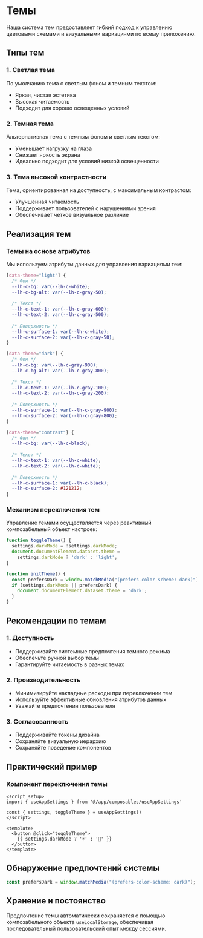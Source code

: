 # Темы

Наша система тем предоставляет гибкий подход к управлению цветовыми схемами и визуальными вариациями по всему приложению.

## Типы тем

### 1. Светлая тема
По умолчанию тема с светлым фоном и темным текстом:
- Яркая, чистая эстетика
- Высокая читаемость
- Подходит для хорошо освещенных условий

### 2. Темная тема
Альтернативная тема с темным фоном и светлым текстом:
- Уменьшает нагрузку на глаза
- Снижает яркость экрана
- Идеально подходит для условий низкой освещенности

### 3. Тема высокой контрастности
Тема, ориентированная на доступность, с максимальным контрастом:
- Улучшенная читаемость
- Поддерживает пользователей с нарушениями зрения
- Обеспечивает четкое визуальное различие

## Реализация тем

### Темы на основе атрибутов

Мы используем атрибуты данных для управления вариациями тем:

```css
[data-theme="light"] {
  /* Фон */
  --lh-c-bg: var(--lh-c-white);
  --lh-c-bg-alt: var(--lh-c-gray-50);
  
  /* Текст */
  --lh-c-text-1: var(--lh-c-gray-600);
  --lh-c-text-2: var(--lh-c-gray-500);
  
  /* Поверхность */
  --lh-c-surface-1: var(--lh-c-white);
  --lh-c-surface-2: var(--lh-c-gray-50);
}

[data-theme="dark"] {
  /* Фон */
  --lh-c-bg: var(--lh-c-gray-900);
  --lh-c-bg-alt: var(--lh-c-gray-800);
  
  /* Текст */
  --lh-c-text-1: var(--lh-c-gray-100);
  --lh-c-text-2: var(--lh-c-gray-200);
  
  /* Поверхность */
  --lh-c-surface-1: var(--lh-c-gray-900);
  --lh-c-surface-2: var(--lh-c-gray-800);
}

[data-theme="contrast"] {
  /* Фон */
  --lh-c-bg: var(--lh-c-black);
  
  /* Текст */
  --lh-c-text-1: var(--lh-c-white);
  --lh-c-text-2: var(--lh-c-white);
  
  /* Поверхность */
  --lh-c-surface-1: var(--lh-c-black);
  --lh-c-surface-2: #121212;
}
```

### Механизм переключения тем

Управление темами осуществляется через реактивный композабельный объект настроек:

```typescript
function toggleTheme() {
  settings.darkMode = !settings.darkMode;
  document.documentElement.dataset.theme = 
    settings.darkMode ? 'dark' : 'light';
}

function initTheme() {
  const prefersDark = window.matchMedia("(prefers-color-scheme: dark)").matches;
  if (settings.darkMode || prefersDark) {
    document.documentElement.dataset.theme = 'dark';
  }
}
```

## Рекомендации по темам

### 1. Доступность
- Поддерживайте системные предпочтения темного режима
- Обеспечьте ручной выбор темы
- Гарантируйте читаемость в разных темах

### 2. Производительность
- Минимизируйте накладные расходы при переключении тем
- Используйте эффективные обновления атрибутов данных
- Уважайте предпочтения пользователя

### 3. Согласованность
- Поддерживайте токены дизайна
- Сохраняйте визуальную иерархию
- Сохраняйте поведение компонентов

## Практический пример

### Компонент переключения темы

```vue
<script setup>
import { useAppSettings } from '@/app/composables/useAppSettings'

const { settings, toggleTheme } = useAppSettings()
</script>

<template>
  <button @click="toggleTheme">
    {{ settings.darkMode ? '☀️' : '🌙' }}
  </button>
</template>
```

## Обнаружение предпочтений системы

```typescript
const prefersDark = window.matchMedia("(prefers-color-scheme: dark)");
```

## Хранение и постоянство

Предпочтение темы автоматически сохраняется с помощью композабельного объекта `useLocalStorage`, обеспечивая последовательный пользовательский опыт между сессиями. 